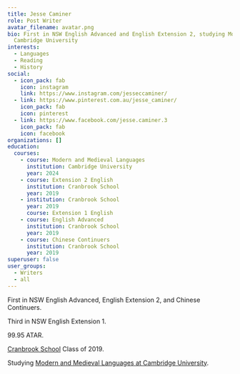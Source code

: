 ```yaml
---
title: Jesse Caminer
role: Post Writer
avatar_filename: avatar.png
bio: First in NSW English Advanced and English Extension 2, studying Modern and Medieval Languages at
  Cambridge University
interests:
  - Languages
  - Reading
  - History
social:
  - icon_pack: fab
    icon: instagram
    link: https://www.instagram.com/jesseccaminer/
  - link: https://www.pinterest.com.au/jesse_caminer/
    icon_pack: fab
    icon: pinterest
  - link: https://www.facebook.com/jesse.caminer.3
    icon_pack: fab
    icon: facebook
organizations: []
education:
  courses:
    - course: Modern and Medieval Languages
      institution: Cambridge University
      year: 2024
    - course: Extension 2 English
      institution: Cranbrook School
      year: 2019
    - institution: Cranbrook School
      year: 2019
      course: Extension 1 English
    - course: English Advanced
      institution: Cranbrook School
      year: 2019
    - course: Chinese Continuers
      institution: Cranbrook School
      year: 2019
superuser: false
user_groups:
  - Writers
  - all
---
```

First in NSW English Advanced, English Extension 2, and Chinese Continuers.

Third in NSW English Extension 1.

99.95 ATAR.

[Cranbrook School](https://www.cranbrook.nsw.edu.au/) Class of 2019.

Studying [Modern and Medieval Languages at Cambridge University](https://www.kings.cam.ac.uk/study/undergraduate/subjects/modern-and-medieval-languages).
